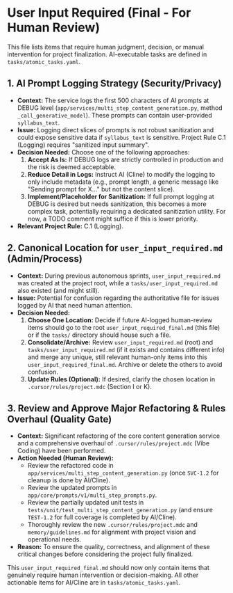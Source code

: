 # User Input Required (Final - For Human Review)

This file lists items that require human judgment, decision, or manual intervention for project finalization.
AI-executable tasks are defined in `tasks/atomic_tasks.yaml`.

## 1. AI Prompt Logging Strategy (Security/Privacy)
   - **Context:** The service logs the first 500 characters of AI prompts at DEBUG level (`app/services/multi_step_content_generation.py`, method `_call_generative_model`). These prompts can contain user-provided `syllabus_text`.
   - **Issue:** Logging direct slices of prompts is not robust sanitization and could expose sensitive data if `syllabus_text` is sensitive. Project Rule C.1 (Logging) requires "sanitized input summary".
   - **Decision Needed:** Choose one of the following approaches:
        1.  **Accept As Is:** If DEBUG logs are strictly controlled in production and the risk is deemed acceptable.
        2.  **Reduce Detail in Logs:** Instruct AI (Cline) to modify the logging to only include metadata (e.g., prompt length, a generic message like "Sending prompt for X..." but not the content slice).
        3.  **Implement/Placeholder for Sanitization:** If full prompt logging at DEBUG is desired but needs sanitization, this becomes a more complex task, potentially requiring a dedicated sanitization utility. For now, a TODO comment might suffice if this is lower priority.
   - **Relevant Project Rule:** C.1 (Logging).

## 2. Canonical Location for `user_input_required.md` (Admin/Process)
   - **Context:** During previous autonomous sprints, `user_input_required.md` was created at the project root, while a `tasks/user_input_required.md` also existed (and might still).
   - **Issue:** Potential for confusion regarding the authoritative file for issues logged by AI that need human attention.
   - **Decision Needed:** 
        1.  **Choose One Location:** Decide if future AI-logged human-review items should go to the root `user_input_required_final.md` (this file) or if the `tasks/` directory should house such a file.
        2.  **Consolidate/Archive:** Review `user_input_required.md` (root) and `tasks/user_input_required.md` (if it exists and contains different info) and merge any unique, still relevant human-only items into this `user_input_required_final.md`. Archive or delete the others to avoid confusion.
        3.  **Update Rules (Optional):** If desired, clarify the chosen location in `.cursor/rules/project.mdc` (Section I or K).

## 3. Review and Approve Major Refactoring & Rules Overhaul (Quality Gate)
   - **Context:** Significant refactoring of the core content generation service and a comprehensive overhaul of `.cursor/rules/project.mdc` (Vibe Coding) have been performed.
   - **Action Needed (Human Review):**
        *   Review the refactored code in `app/services/multi_step_content_generation.py` (once `SVC-1.2` for cleanup is done by AI/Cline).
        *   Review the updated prompts in `app/core/prompts/v1/multi_step_prompts.py`.
        *   Review the partially updated unit tests in `tests/unit/test_multi_step_content_generation.py` (and ensure `TEST-1.2` for full coverage is completed by AI/Cline).
        *   Thoroughly review the new `.cursor/rules/project.mdc` and `memory/guidelines.md` for alignment with project vision and operational needs.
   - **Reason:** To ensure the quality, correctness, and alignment of these critical changes before considering the project fully finalized.

This `user_input_required_final.md` should now only contain items that genuinely require human intervention or decision-making. All other actionable items for AI/Cline are in `tasks/atomic_tasks.yaml`.
